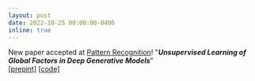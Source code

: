 ```yaml
---
layout: post
date: 2022-10-25 00:00:00-0400
inline: true
---
```


New paper accepted at <a href="https://www.sciencedirect.com/journal/pattern-recognition"> Pattern Recognition</a>! "<b><i>Unsupervised Learning of Global Factors in Deep Generative Models</i></b>"  <br>
<a href="https://arxiv.org/abs/2012.08234">[prepint]</a> <a href="https://github.com/ipeis/UG-VAE">[code]</a>